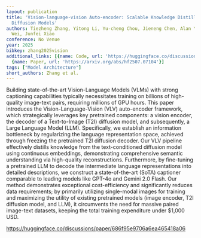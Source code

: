 ```yaml
---
layout: publication
title: 'Vision-language-vision Auto-encoder: Scalable Knowledge Distillation From
  Diffusion Models'
authors: Tiezheng Zhang, Yitong Li, Yu-cheng Chou, Jieneng Chen, Alan Yuille, Chen
  Wei, Junfei Xiao
conference: No Venue
year: 2025
bibkey: zhang2025vision
additional_links: [{name: Code, url: 'https://huggingface.co/discussions/paper/686f95e9706a6ea465418a06'},
  {name: Paper, url: 'https://arxiv.org/abs/hf2507.07104'}]
tags: ["Model Architecture"]
short_authors: Zhang et al.
---
```

Building state-of-the-art Vision-Language Models (VLMs) with strong captioning capabilities typically necessitates training on billions of high-quality image-text pairs, requiring millions of GPU hours. This paper introduces the Vision-Language-Vision (VLV) auto-encoder framework, which strategically leverages key pretrained components: a vision encoder, the decoder of a Text-to-Image (T2I) diffusion model, and subsequently, a Large Language Model (LLM). Specifically, we establish an information bottleneck by regularizing the language representation space, achieved through freezing the pretrained T2I diffusion decoder. Our VLV pipeline effectively distills knowledge from the text-conditioned diffusion model using continuous embeddings, demonstrating comprehensive semantic understanding via high-quality reconstructions. Furthermore, by fine-tuning a pretrained LLM to decode the intermediate language representations into detailed descriptions, we construct a state-of-the-art (SoTA) captioner comparable to leading models like GPT-4o and Gemini 2.0 Flash. Our method demonstrates exceptional cost-efficiency and significantly reduces data requirements; by primarily utilizing single-modal images for training and maximizing the utility of existing pretrained models (image encoder, T2I diffusion model, and LLM), it circumvents the need for massive paired image-text datasets, keeping the total training expenditure under $1,000 USD.

https://huggingface.co/discussions/paper/686f95e9706a6ea465418a06